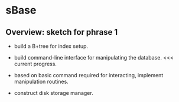 # sBase

## Overview: sketch for phrase 1

* build a B+tree for index setup.

* build command-line interface for manipulating the database. <<< current progress.

* based on basic command required for interacting, implement manipulation routines.

* construct disk storage manager.

